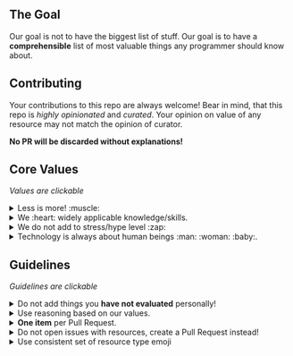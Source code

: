 ## The Goal
Our goal is not to have the biggest list of stuff.
Our goal is to have a **comprehensible** list of most valuable things any programmer should know about.

## Contributing

Your contributions to this repo are always welcome!
Bear in mind, that this repo is *highly opinionated* and *curated*.
Your opinion on value of any resource may not match the opinion of curator.

**No PR will be discarded without explanations!**


## Core Values
*Values are clickable*

<details><summary>Less is more! :muscle:</summary><p>

We :heart: simplicity.<br>
We :heart: essential stuff.<br>
We strive to have a smaller list of more valuable resources, quality over quantity.
</p></details>

<details><summary>We :heart: widely applicable knowledge/skills. </summary><p>

The world is not static. Everything changes.<br>
This is why we prioritize strategically valuable skills/knowledge.<br>
This is why there are so many philosophical resources in that list.
</p></details>

<details><summary>We do not add to stress/hype level :zap: </summary><p>

There are enough stress sources in everybody's lifes.<br>
We strive to be helpful without adding to the stress and creating hype.<br>
Most endless stream resources (forums, newsletters, blogs, communities) are noisy and create questionable value.<br>
Be mindful of that fact when adding resources.
</p></details>

<details><summary>Technology is always about human beings :man: :woman: :baby:.</summary><p>

We do not code in sake of coding. We code to solve other people's problems.<br>
This is why resources on soft skills are an essential part of that list.
</p></details>

## Guidelines
*Guidelines are clickable*

<details><summary>Do not add things you <b>have not evaluated</b> personally!</summary><p>

Use your critical thinking to filter out non-essential stuff.
Give honest arguments for why the resource should be included.
Have you read this book?
Can you give a short article?
</p></details>

<details><summary>Use reasoning based on our values.</summary><p>

Before adding any resource, answer this questions to yourself:
- Will it make every programmer a better human being?
- Will it change the quality of programmer's work?
- Will it change the quality of programmer's life?
- Would you personally recommend this resource to your friend, starting on software development career?

</p></details>

<details><summary><b>One item</b> per Pull Request.</summary><p>

There may be a discussion related to an item you want to add.
Adding just a single item per pull request makes it much easier for everyone involved.
</p></details>

<details><summary>Do not open issues with resources, create a Pull Request instead!</summary><p>

It is just easier to discuss and decide on a resource within a Pull Request.
</p></details>

<details><summary>Use consistent set of resource type emoji</summary><p>

🎥 - Video/Talk
📖 - Book
📄 - Online article
📜 - Paper/Document
✅ - Checklist

</p></details>

